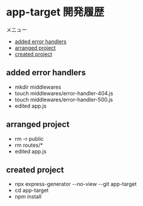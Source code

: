 <!-- omit in toc -->
# app-target 開発履歴

メニュー

- [added error handlers](#added-error-handlers)
- [arranged project](#arranged-project)
- [created project](#created-project)

## added error handlers

- mkdir middlewares
- touch middlewares/error-handler-404.js
- touch middlewares/error-handler-500.js
- edited app.js

## arranged project

- rm -r public
- rm routes/*
- edited app.js

## created project

- npx express-generator --no-view --git app-target
- cd app-target
- npm install
